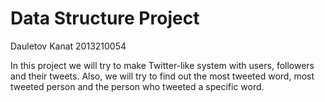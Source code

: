 # Data Structure Project
Dauletov Kanat 2013210054

In this project we will try to make Twitter-like system with users, followers and their tweets. Also, we will try to find out the most tweeted word, most tweeted person and the person who tweeted a specific word.
